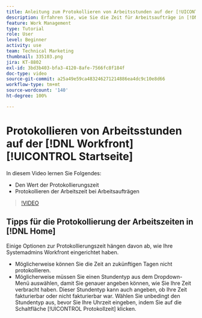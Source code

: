 ```yaml
---
title: Anleitung zum Protokollieren von Arbeitsstunden auf der [!UICONTROL Startseite]
description: Erfahren Sie, wie Sie die Zeit für Arbeitsaufträge in [!DNL  Workfront] protokollieren können. Erfahren Sie, warum für Ihre Organisation möglicherweise eine Protokollierungszeit erforderlich ist.
feature: Work Management
type: Tutorial
role: User
level: Beginner
activity: use
team: Technical Marketing
thumbnail: 335103.png
jira: KT-8802
exl-id: 3bd3b403-bfa3-4120-8afe-7566fc8f184f
doc-type: video
source-git-commit: a25a49e59ca483246271214886ea4dc9c10e8d66
workflow-type: tm+mt
source-wordcount: '140'
ht-degree: 100%

---
```


# Protokollieren von Arbeitsstunden auf der [!DNL Workfront][!UICONTROL Startseite]

In diesem Video lernen Sie Folgendes:

* Den Wert der Protokollierungszeit
* Protokollieren der Arbeitszeit bei Arbeitsaufträgen

>[!VIDEO](https://video.tv.adobe.com/v/335103/?quality=12&learn=on)

## Tipps für die Protokollierung der Arbeitszeiten in [!DNL Home]

Einige Optionen zur Protokollierungszeit hängen davon ab, wie Ihre Systemadmins Workfront eingerichtet haben.

* Möglicherweise können Sie die Zeit an zukünftigen Tagen nicht protokollieren.
* Möglicherweise müssen Sie einen Stundentyp aus dem Dropdown-Menü auswählen, damit Sie genauer angeben können, wie Sie Ihre Zeit verbracht haben. Dieser Stundentyp kann auch angeben, ob Ihre Zeit fakturierbar oder nicht fakturierbar war. Wählen Sie unbedingt den Stundentyp aus, bevor Sie Ihre Uhrzeit eingeben, indem Sie auf die Schaltfläche [!UICONTROL Protokollzeit] klicken.

<!---
learn more URLs
--->
